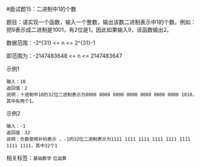 #面试题15：二进制中1的个数

题目：请实现一个函数，输入一个整数，输出该数二进制表示中1的个数。例如：把9表示成二进制是1001，有2位是1。因此如果输入9，该函数输出2。

数据范围：-2^{31} <= n <= 2^{31}-1

即范围为：-2147483648 <= n <= 2147483647

示例1
```text
输入：10
返回值：2
说明：十进制中10的32位二进制表示为0000 0000 0000 0000 0000 0000 0000 1010，其中有两个1。
```

示例2
```text
输入：-1
返回值：32
说明：负数使用补码表示 ，-1的32位二进制表示为1111 1111 1111 1111 1111 1111 1111 1111，其中32个1
```

相关标签：`基础数学` `位运算`